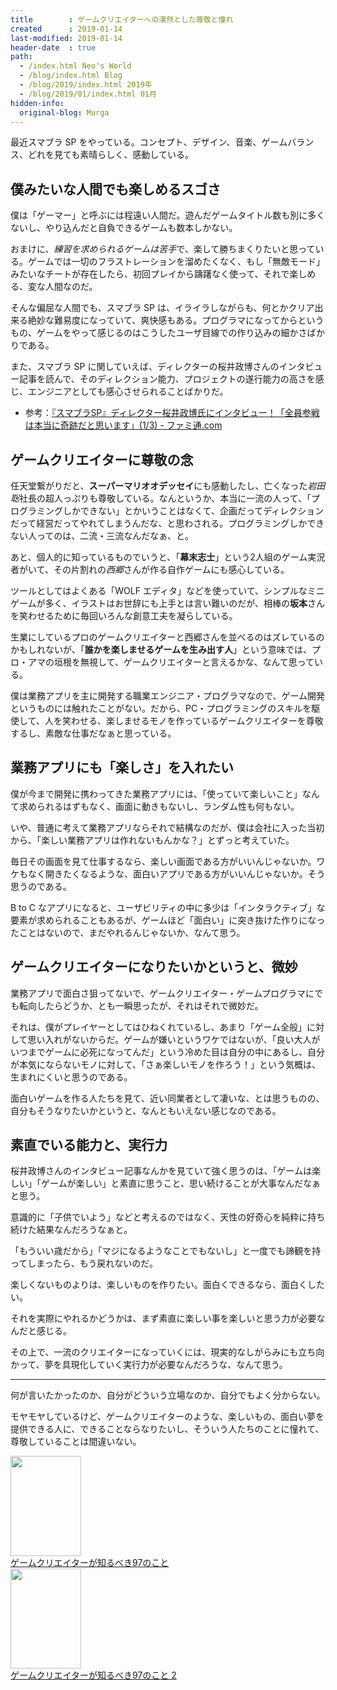 ```yaml
---
title        : ゲームクリエイターへの漠然とした尊敬と憧れ
created      : 2019-01-14
last-modified: 2019-01-14
header-date  : true
path:
  - /index.html Neo's World
  - /blog/index.html Blog
  - /blog/2019/index.html 2019年
  - /blog/2019/01/index.html 01月
hidden-info:
  original-blog: Murga
---
```


最近スマブラ SP をやっている。コンセプト、デザイン、音楽、ゲームバランス、どれを見ても素晴らしく、感動している。

## 僕みたいな人間でも楽しめるスゴさ

僕は「ゲーマー」と呼ぶには程遠い人間だ。遊んだゲームタイトル数も別に多くないし、やり込んだと自負できるゲームも数本しかない。

おまけに、*練習を求められるゲームは苦手*で、楽して勝ちまくりたいと思っている。ゲームでは一切のフラストレーションを溜めたくなく、もし「無敵モード」みたいなチートが存在したら、初回プレイから躊躇なく使って、それで楽しめる、変な人間なのだ。

そんな偏屈な人間でも、スマブラ SP は、イライラしながらも、何とかクリア出来る絶妙な難易度になっていて、爽快感もある。プログラマになってからというもの、ゲームをやって感じるのはこうしたユーザ目線での作り込みの細かさばかりである。

また、スマブラ SP に関していえば、ディレクターの桜井政博さんのインタビュー記事を読んで、そのディレクション能力、プロジェクトの遂行能力の高さを感じ、エンジニアとしても感心させられることばかりだ。

- 参考：[『スマブラSP』ディレクター桜井政博氏にインタビュー！「全員参戦は本当に奇跡だと思います」(1/3) - ファミ通.com](https://s.famitsu.com/news/201812/17169087.html)

## ゲームクリエイターに尊敬の念

任天堂繋がりだと、**スーパーマリオオデッセイ**にも感動したし、亡くなった*岩田聡*社長の超人っぷりも尊敬している。なんというか、本当に一流の人って、「プログラミングしかできない」とかいうことはなくて、企画だってディレクションだって経営だってやれてしまうんだな、と思わされる。プログラミングしかできない人ってのは、二流・三流なんだなぁ、と。

あと、個人的に知っているものでいうと、「**幕末志士**」という2人組のゲーム実況者がいて、その片割れの*西郷*さんが作る自作ゲームにも感心している。

ツールとしてはよくある「WOLF エディタ」などを使っていて、シンプルなミニゲームが多く、イラストはお世辞にも上手とは言い難いのだが、相棒の**坂本**さんを笑わせるために毎回いろんな創意工夫を凝らしている。

生業にしているプロのゲームクリエイターと西郷さんを並べるのはズレているのかもしれないが、「**誰かを楽しませるゲームを生み出す人**」という意味では、プロ・アマの垣根を無視して、ゲームクリエイターと言えるかな、なんて思っている。

僕は業務アプリを主に開発する職業エンジニア・プログラマなので、ゲーム開発というものには触れたことがない。だから、PC・プログラミングのスキルを駆使して、人を笑わせる、楽しませるモノを作っているゲームクリエイターを尊敬するし、素敵な仕事だなぁと思っている。

## 業務アプリにも「楽しさ」を入れたい

僕が今まで開発に携わってきた業務アプリには、「使っていて楽しいこと」なんて求められるはずもなく、画面に動きもないし、ランダム性も何もない。

いや、普通に考えて業務アプリならそれで結構なのだが、僕は会社に入った当初から、「楽しい業務アプリは作れないもんかな？」とずっと考えていた。

毎日その画面を見て仕事するなら、楽しい画面である方がいいんじゃないか。ワケもなく開きたくなるような、面白いアプリである方がいいんじゃないか。そう思うのである。

B to C なアプリになると、ユーザビリティの中に多少は「インタラクティブ」な要素が求められることもあるが、ゲームほど「面白い」に突き抜けた作りになったことはないので、まだやれるんじゃないか、なんて思う。

## ゲームクリエイターになりたいかというと、微妙

業務アプリで面白さ狙ってないで、ゲームクリエイター・ゲームプログラマにでも転向したらどうか、とも一瞬思ったが、それはそれで微妙だ。

それは、僕がプレイヤーとしてはひねくれているし、あまり「ゲーム全般」に対して思い入れがないからだ。ゲームが嫌いというワケではないが、「良い大人がいつまでゲームに必死になってんだ」という冷めた目は自分の中にあるし、自分が本気にならないモノに対して、「さぁ楽しいモノを作ろう！」という気概は、生まれにくいと思うのである。

面白いゲームを作る人たちを見て、近い同業者として凄いな、とは思うものの、自分もそうなりたいかというと、なんともいえない感じなのである。

## 素直でいる能力と、実行力

桜井政博さんのインタビュー記事なんかを見ていて強く思うのは、「ゲームは楽しい」「ゲームが楽しい」と素直に思うこと、思い続けることが大事なんだなぁと思う。

意識的に「子供でいよう」などと考えるのではなく、天性の好奇心を純粋に持ち続けた結果なんだろうなぁと。

「もういい歳だから」「マジになるようなことでもないし」と一度でも諦観を持ってしまったら、もう戻れないのだ。

楽しくないものよりは、楽しいものを作りたい。面白くできるなら、面白くしたい。

それを実際にやれるかどうかは、まず素直に楽しい事を楽しいと思う力が必要なんだと感じる。

その上で、一流のクリエイターになっていくには、現実的なしがらみにも立ち向かって、夢を具現化していく実行力が必要なんだろうな、なんて思う。

---

何が言いたかったのか、自分がどういう立場なのか、自分でもよく分からない。

モヤモヤしているけど、ゲームクリエイターのような、楽しいもの、面白い夢を提供できる人に、できることならなりたいし、そういう人たちのことに憧れて、尊敬していることは間違いない。

<div class="ad-amazon">
  <div class="ad-amazon-image">
    <a href="https://www.amazon.co.jp/dp/4873115701?tag=neos21-22&amp;linkCode=osi&amp;th=1&amp;psc=1">
      <img src="https://m.media-amazon.com/images/I/51yEUhDzaIL._SL160_.jpg" width="113" height="160">
    </a>
  </div>
  <div class="ad-amazon-info">
    <div class="ad-amazon-title">
      <a href="https://www.amazon.co.jp/dp/4873115701?tag=neos21-22&amp;linkCode=osi&amp;th=1&amp;psc=1">ゲームクリエイターが知るべき97のこと</a>
    </div>
  </div>
</div>

<div class="ad-amazon">
  <div class="ad-amazon-image">
    <a href="https://www.amazon.co.jp/dp/4873116228?tag=neos21-22&amp;linkCode=osi&amp;th=1&amp;psc=1">
      <img src="https://m.media-amazon.com/images/I/51xbXh2b7KL._SL160_.jpg" width="113" height="160">
    </a>
  </div>
  <div class="ad-amazon-info">
    <div class="ad-amazon-title">
      <a href="https://www.amazon.co.jp/dp/4873116228?tag=neos21-22&amp;linkCode=osi&amp;th=1&amp;psc=1">ゲームクリエイターが知るべき97のこと 2</a>
    </div>
  </div>
</div>
